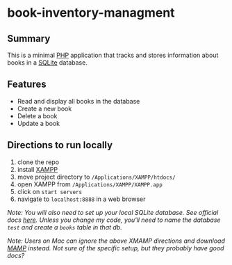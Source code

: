 # book-inventory-managment
## Summary
This is a minimal [PHP](http://www.php.net/) application that tracks and stores information about books in a [SQLite](https://sqlite.org/) database.

## Features
- Read and display all books in the database
- Create a new book
- Delete a book
- Update a book

## Directions to run locally
1. clone the repo
2. install [XAMPP](https://www.apachefriends.org/download.html)
3. move project directory to `/Applications/XAMPP/htdocs/`
4. open XAMPP from `/Applications/XAMPP/XAMPP.app`
5. click on `start servers`
6. navigate to `localhost:8888` in a web browser

 _Note: You will also need to set up your local SQLite database. See official docs [here](https://www.sqlite.org/cli.html). Unless you change my code, you'll need to name the database `test` and create a `books` table in that db._
 
 _Note: Users on Mac can ignore the above XMAMP directions and download [MAMP](https://www.mamp.info/en/downloads/) instead. Not sure of the specific setup, but they probably have good docs?_
 
